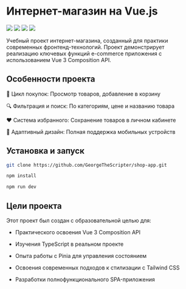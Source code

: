 # Интернет-магазин на Vue.js


![](https://img.shields.io/badge/TypeScript-5.x-blue)
![](https://img.shields.io/badge/Pinia-2.x-yellow)
![](https://img.shields.io/badge/Tailwind_CSS-3.x-38BDF8)
![](https://img.shields.io/badge/Vue.js-3.x-brightgreen)



Учебный проект интернет-магазина, созданный для практики современных фронтенд-технологий. Проект демонстрирует реализацию ключевых функций e-commerce приложения с использованием Vue 3 Composition API.

## Особенности проекта

🛒 Цикл покупок: Просмотр товаров, добавление в корзину

🔍 Фильтрация и поиск: По категориям, цене и названию товара

❤️ Система избранного: Сохранение товаров в личном кабинете

📱 Адаптивный дизайн: Полная поддержка мобильных устройств

## Установка и запуск


```bash
git clone https://github.com/GeorgeTheScripter/shop-app.git
```
```bash
npm install
```
```bash
npm run dev
```

## Цели проекта

Этот проект был создан с образовательной целью для:

- Практического освоения Vue 3 Composition API

- Изучения TypeScript в реальном проекте

- Опыта работы с Pinia для управления состоянием

- Освоения современных подходов к стилизации с Tailwind CSS

- Разработки полнофункционального SPA-приложения

